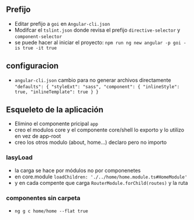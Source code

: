 ## Prefijo
- Editar prefijo a `goi` en `Angular-cli.json`
- Modifcar el `tslint.json` donde revisa el prefijo `directive-selector` y `component-selector`
- se puede hacer al iniciar el proyecto: `npm run ng new angular -p goi -is true -it true`

## configuracion
- `angular-cli.json` cambio para no generar archivos directamente
`"defaults": {
    "styleExt": "sass",
    "component": {
      "inlineStyle": true,
      "inlineTemplate": true
    }
  }`

## Esqueleto de la aplicación
- Elimino el componente pricipal `app`
- creo el modulos core y el componente core/shell lo exporto y lo utilizo en vez de app-root
- creo los otros modulo (about, home...) declaro pero no importo

### lasyLoad 
- la carga se hace por módulos no por componenetes
- en core.module `loadChildren: './../home/home.module.ts#HomeModule'`
- y en cada compente que carga `RouterModule.forChild(routes)` y la ruta


### componentes sin carpeta
- `ng g c home/home --flat true` 
